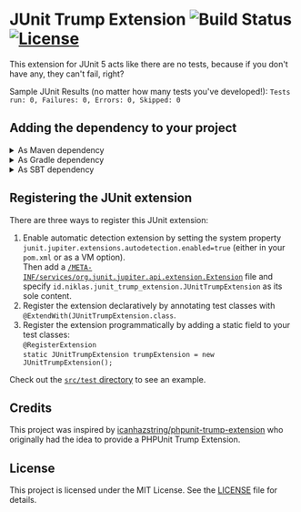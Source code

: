 # JUnit Trump Extension ![Build Status](https://github.com/Krymonota/junit-trump-extension/workflows/tests/badge.svg) [![License](https://img.shields.io/github/license/Krymonota/junit-trump-extension.svg?style=flat-square)](https://github.com/Krymonota/junit-trump-extension/blob/master/LICENSE) 
This extension for JUnit 5 acts like there are no tests, because if you don't have any, they can't fail, right?

Sample JUnit Results (no matter how many tests you've developed!):
`Tests run: 0, Failures: 0, Errors: 0, Skipped: 0`

## Adding the dependency to your project
<details>
  <summary>As Maven dependency</summary>

```xml
<repositories>
    <repository>
        <id>junit-trump-extension</id>
        <url>https://mymavenrepo.com/repo/v3i97KuHAZF1V0yF9mn0/</url>
    </repository>
</repositories>

<dependencies>
    <dependency>
        <groupId>id.niklas</groupId>
        <artifactId>junit-trump-extension</artifactId>
        <version>1.0.0</version>
    </dependency>
</dependencies>
```
</details>
<details>
  <summary>As Gradle dependency</summary>

```gradle
allprojects {
    repositories {
        maven { url 'https://mymavenrepo.com/repo/v3i97KuHAZF1V0yF9mn0/' }
    }
}

dependencies {
    implementation 'id.niklas:junit-trump-extension:1.0.0'
}
```
</details>
<details>
  <summary>As SBT dependency</summary>

```scala
resolvers += "junit-trump-extension" at "https://mymavenrepo.com/repo/v3i97KuHAZF1V0yF9mn0"

libraryDependencies += "id.niklas" % "junit-trump-extension" % "1.0.0"
```
</details>

## Registering the JUnit extension
There are three ways to register this JUnit extension:
1. Enable automatic detection extension by setting the system property `junit.jupiter.extensions.autodetection.enabled=true` (either in your `pom.xml` or as a VM option).<br>
Then add a [`/META-INF/services/org.junit.jupiter.api.extension.Extension`](https://github.com/Krymonota/junit-trump-extension/blob/master/src/test/resources/META-INF/services/org.junit.jupiter.api.extension.Extension) file and specify `id.niklas.junit_trump_extension.JUnitTrumpExtension` as its sole content.
2. Register the extension declaratively by annotating test classes with `@ExtendWith(JUnitTrumpExtension.class`.
3. Register the extension programmatically by adding a static field to your test classes:<br>
`@RegisterExtension`<br>
`static JUnitTrumpExtension trumpExtension = new JUnitTrumpExtension();`

Check out the [`src/test` directory](https://github.com/Krymonota/junit-trump-extension/blob/master/src/test/) to see an example.

## Credits
This project was inspired by [icanhazstring/phpunit-trump-extension](https://github.com/icanhazstring/phpunit-trump-extension) who originally had the idea to provide a PHPUnit Trump Extension.

## License
This project is licensed under the MIT License. See the [LICENSE](https://github.com/Krymonota/junit-trump-extension/blob/master/LICENSE) file for details.
